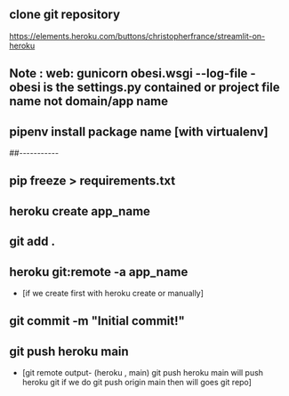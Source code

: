 ## clone git repository
https://elements.heroku.com/buttons/christopherfrance/streamlit-on-heroku
## Note : web: gunicorn obesi.wsgi --log-file     - obesi is the settings.py contained or project file name not domain/app name
## pipenv install package name [with virtualenv]
##-----------
## pip freeze > requirements.txt
## heroku create app_name
## git add .
## heroku git:remote -a  app_name 
- [if we create first with heroku create or manually]
## git commit -m "Initial commit!"
## git push heroku main 
- [git remote output- (heroku , main)  git push heroku main will push heroku git if we do git push origin main then will goes git repo]
